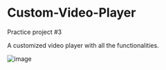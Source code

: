 # Custom-Video-Player
Practice project #3

A customized video player with all the functionalities.

![image](https://user-images.githubusercontent.com/33565966/201489987-66f9d922-1bc4-4e02-8c0b-b58540163bb4.png)
